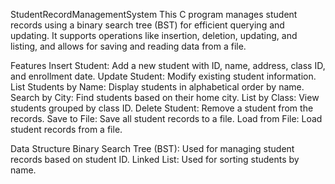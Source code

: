 StudentRecordManagementSystem
This C program manages student records using a binary search tree (BST) for efficient querying and updating. It supports operations like insertion, deletion, updating, and listing, and allows for saving and reading data from a file.

Features
Insert Student: Add a new student with ID, name, address, class ID, and enrollment date.
Update Student: Modify existing student information.
List Students by Name: Display students in alphabetical order by name.
Search by City: Find students based on their home city.
List by Class: View students grouped by class ID.
Delete Student: Remove a student from the records.
Save to File: Save all student records to a file.
Load from File: Load student records from a file.

Data Structure
Binary Search Tree (BST): Used for managing student records based on student ID.
Linked List: Used for sorting students by name.
